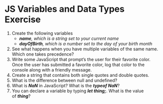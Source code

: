 # JS Variables and Data Types Exercise

1. Create the following variables
    - ***name**, which is a string set to your current name*
    - ***dayOfBirth**, which is a number set to the day of your birth month*
2. See what happens when you have multiple variables of the same name. Which one takes precedence?
3. Write some JavaScript that prompt’s the user for their favorite color. Once the user has submitted a favorite color, log that color to the console along with a friendly message.
4. Create a string that contains both single quotes and double quotes.
5. What is the difference between null and undefined?
6. What is ***NaN*** in JavaScript? What is the ***typeof NaN***?
7. You can declare a variable by typing ***let thing;***. What is the value of ***thing***?